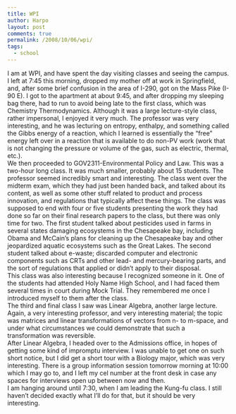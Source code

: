 ```yaml
---
title: WPI
author: Harpo
layout: post
comments: true
permalink: /2008/10/06/wpi/
tags:
  - school
---
```

I am at WPI, and have spent the day visiting classes and seeing the campus. I left at 7:45 this morning, dropped my mother off at work in Springfield, and, after some brief confusion in the area of I-290, got on the Mass Pike (I-90 E). I got to the apartment at about 9:45, and after dropping my sleeping bag there, had to run to avoid being late to the first class, which was Chemistry Thermodynamics. Although it was a large lecture-style class, rather impersonal, I enjoyed it very much. The professor was very interesting, and he was lecturing on entropy, enthalpy, and something called the Gibbs energy of a reaction, which I learned is essentially the &#8220;free&#8221; energy left over in a reaction that is available to do non-PV work (work that is not changing the pressure or volume of the gas, such as electric, thermal, etc.).  
We then proceeded to GOV2311-Environmental Policy and Law. This was a two-hour long class. It was much smaller, probably about 15 students. The professor seemed incredibly smart and interesting. The class went over the midterm exam, which they had just been handed back, and talked about its content, as well as some other stuff related to product and process innovation, and regulations that typically affect these things. The class was supposed to end with four or five students presenting the work they had done so far on their final research papers to the class, but there was only time for two. The first student talked about pesticides used in farms in several states damaging ecosystems in the Chesapeake bay, including Obama and McCain&#8217;s plans for cleaning up the Chesapeake bay and other jeopardized aquatic ecosystems such as the Great Lakes. The second student talked about e-waste; discarded computer and electronic components such as CRTs and other lead- and mercury-bearing parts, and the sort of regulations that applied or didn&#8217;t apply to their disposal.  
This class was also interesting because I recognized someone in it. One of the students had attended Holy Name High School, and I had faced them several times in court during Mock Trial. They remembered me once I introduced myself to them after the class.  
The third and final class I saw was Linear Algebra, another large lecture. Again, a very interesting professor, and very interesting material; the topic was matrices and linear transformations of vectors from n- to m-space, and under what circumstances we could demonstrate that such a transformation was reversible.  
After Linear Algebra, I headed over to the Admissions office, in hopes of getting some kind of impromptu interview. I was unable to get one on such short notice, but I did get a short tour with a Biology major, which was very interesting. There is a group information session tomorrow morning at 10:00 which I may go to, and I left my cel number at the front desk in case any spaces for interviews open up between now and then.  
I am hanging around until 7:30, when I am leading the Kung-fu class. I still haven&#8217;t decided exactly what I&#8217;ll do for that, but it should be very interesting.